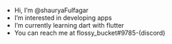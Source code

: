 - Hi, I’m @shauryaFulfagar
- I’m interested in developing apps
- I’m currently learning dart with flutter
- You can reach me at flossy_bucket#9785-(discord)
